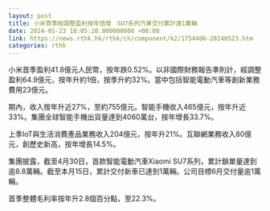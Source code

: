 ```yaml
---
layout: post
title: 小米首季經調整盈利按年倍增　SU7系列汽車交付累計達1萬輛
date: 2024-05-23 18:05:20.000000000 +08:00
link: https://news.rthk.hk/rthk/ch/component/k2/1754406-20240523.htm
categories: rthk
---
```


小米首季盈利41.8億元人民幣，按年跌0.52%。以非國際財務報告準則計，經調整盈利64.9億元，按年升約1倍，按季升約32%。當中包括智能電動汽車等創新業務費用23億元。

期內，收入按年升近27%，至約755億元。智能手機收入465億元，按年升近33%。集團全球智能手機出貨量達到4060萬台，按年增長33.7%。

上季IoT與生活消費產品業務收入204億元，按年升21%。互聯網業務收入80億元，創歷史新高，按年增長14.5%。

集團披露，截至4月30日，首款智能電動汽車Xiaomi SU7系列，累計鎖單量達到逾8.8萬輛。截至本月15日，累計交付新車已達到1萬輛。公司目標6月交付量逾1萬輛。

首季整體毛利率按年升2.8個百分點，至22.3%。
